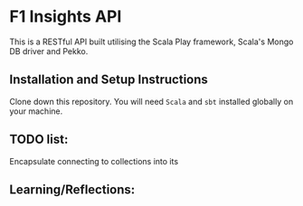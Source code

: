 # F1 Insights API 

This is a RESTful API built utilising the Scala Play framework, Scala's Mongo DB driver and Pekko. 

## Installation and Setup Instructions

Clone down this repository. You will need `Scala` and `sbt` installed globally on your machine.  

## TODO list: 

Encapsulate connecting to collections into its 

## Learning/Reflections: 
